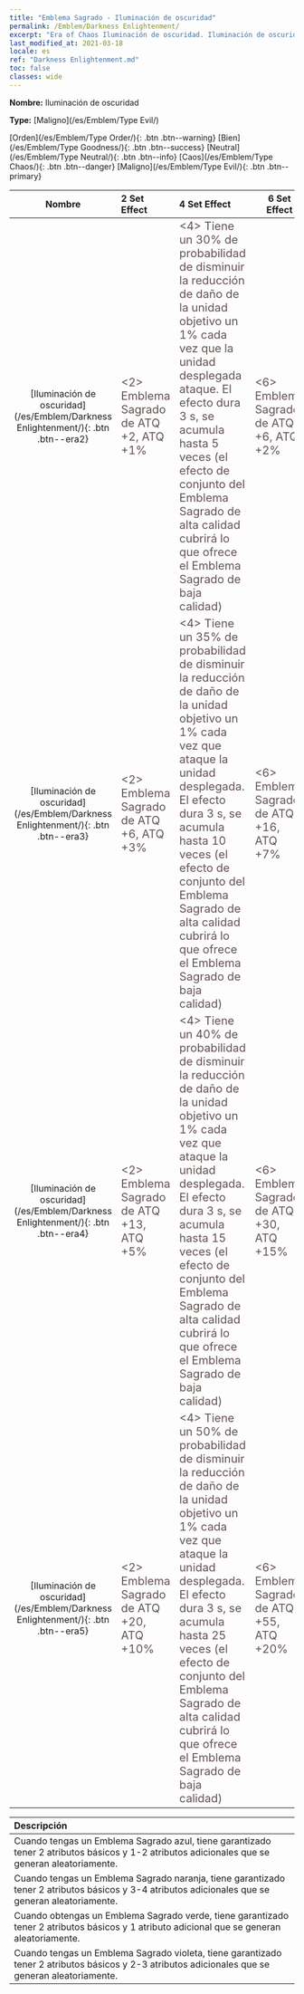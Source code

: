 ```yaml
---
title: "Emblema Sagrado - Iluminación de oscuridad"
permalink: /Emblem/Darkness Enlightenment/
excerpt: "Era of Chaos Iluminación de oscuridad. Iluminación de oscuridad. Era of Chaos Emblema Sagrado Iluminación de oscuridad. Era of Chaos Maligno Iluminación de oscuridad"
last_modified_at: 2021-03-18
locale: es
ref: "Darkness Enlightenment.md"
toc: false
classes: wide
---
```


 **Nombre:** Iluminación de oscuridad

 **Type:** [Maligno](/es/Emblem/Type Evil/)

  [Orden](/es/Emblem/Type Order/){: .btn .btn--warning}   [Bien](/es/Emblem/Type Goodness/){: .btn .btn--success}   [Neutral](/es/Emblem/Type Neutral/){: .btn .btn--info}   [Caos](/es/Emblem/Type Chaos/){: .btn .btn--danger}   [Maligno](/es/Emblem/Type Evil/){: .btn .btn--primary} 

  |         Nombre            |    2 Set Effect    |   4 Set Effect   | 6 Set Effect   | 
  |:-----------------------:|:-------------------|:-----------------|----------------| 
  | [Iluminación de oscuridad](/es/Emblem/Darkness Enlightenment/){: .btn .btn--era2} | <span style="color: #645252;font-size:20px">&lt;2&gt; Emblema Sagrado de ATQ +2, ATQ +1%</span> | <span style="color: #645252;font-size:20px">&lt;4&gt; Tiene un 30% de probabilidad de disminuir la reducción de daño de la unidad objetivo un 1% cada vez que la unidad desplegada ataque. El efecto dura 3 s, se acumula hasta 5 veces (el efecto de conjunto del Emblema Sagrado de alta calidad cubrirá lo que ofrece el Emblema Sagrado de baja calidad)</span> | <span style="color: #645252;font-size:20px">&lt;6&gt; Emblema Sagrado de ATQ +6, ATQ +2%</span> | 
  | [Iluminación de oscuridad](/es/Emblem/Darkness Enlightenment/){: .btn .btn--era3} | <span style="color: #645252;font-size:20px">&lt;2&gt; Emblema Sagrado de ATQ +6, ATQ +3%</span> | <span style="color: #645252;font-size:20px">&lt;4&gt; Tiene un 35% de probabilidad de disminuir la reducción de daño de la unidad objetivo un 1% cada vez que ataque la unidad desplegada. El efecto dura 3 s, se acumula hasta 10 veces (el efecto de conjunto del Emblema Sagrado de alta calidad cubrirá lo que ofrece el Emblema Sagrado de baja calidad)</span> | <span style="color: #645252;font-size:20px">&lt;6&gt; Emblema Sagrado de ATQ +16, ATQ +7%</span> | 
  | [Iluminación de oscuridad](/es/Emblem/Darkness Enlightenment/){: .btn .btn--era4} | <span style="color: #645252;font-size:20px">&lt;2&gt; Emblema Sagrado de ATQ +13, ATQ +5%</span> | <span style="color: #645252;font-size:20px">&lt;4&gt; Tiene un 40% de probabilidad de disminuir la reducción de daño de la unidad objetivo un 1% cada vez que ataque la unidad desplegada. El efecto dura 3 s, se acumula hasta 15 veces (el efecto de conjunto del Emblema Sagrado de alta calidad cubrirá lo que ofrece el Emblema Sagrado de baja calidad)</span> | <span style="color: #645252;font-size:20px">&lt;6&gt; Emblema Sagrado de ATQ +30, ATQ +15%</span> | 
  | [Iluminación de oscuridad](/es/Emblem/Darkness Enlightenment/){: .btn .btn--era5} | <span style="color: #645252;font-size:20px">&lt;2&gt; Emblema Sagrado de ATQ +20, ATQ +10%</span> | <span style="color: #645252;font-size:20px">&lt;4&gt; Tiene un 50% de probabilidad de disminuir la reducción de daño de la unidad objetivo un 1% cada vez que ataque la unidad desplegada. El efecto dura 3 s, se acumula hasta 25 veces (el efecto de conjunto del Emblema Sagrado de alta calidad cubrirá lo que ofrece el Emblema Sagrado de baja calidad)</span> | <span style="color: #645252;font-size:20px">&lt;6&gt; Emblema Sagrado de ATQ +55, ATQ +20%</span> | 

  |         Descripción            | 
  |:-------------------------------|
  | Cuando tengas un Emblema Sagrado azul, tiene garantizado tener 2 atributos básicos y 1-2 atributos adicionales que se generan aleatoriamente. |
  | Cuando tengas un Emblema Sagrado naranja, tiene garantizado tener 2 atributos básicos y 3-4 atributos adicionales que se generan aleatoriamente. |
  | Cuando obtengas un Emblema Sagrado verde, tiene garantizado tener 2 atributos básicos y 1 atributo adicional que se generan aleatoriamente. |
  | Cuando tengas un Emblema Sagrado violeta, tiene garantizado tener 2 atributos básicos y 2-3 atributos adicionales que se generan aleatoriamente. |
